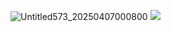 ![Untitled573_20250407000800](https://github.com/user-attachments/assets/942fb0bd-24d4-4ff3-8714-f22ec5c9a5f7)
![](https://komarev.com/ghpvc/?username=velvviy&label=　✧　&color=4e9bde)
